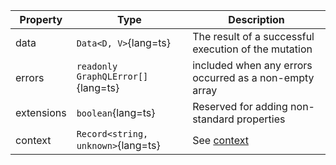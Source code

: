 | Property | Type | Description |
| -------- | ----------- | ---- |
| data | `Data<D, V>`{lang=ts} | The result of a successful execution of the mutation |
| errors | `readonly GraphQLError[]`{lang=ts} | included when any errors occurred as a non-empty array |
| extensions | `boolean`{lang=ts} | Reserved for adding non-standard properties |
| context | `Record<string, unknown>`{lang=ts} | See [context](/api/core/interfaces/element/#context) |
